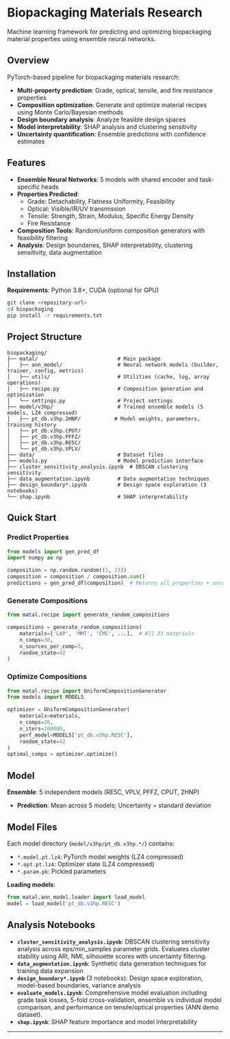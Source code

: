 # Biopackaging Materials Research

Machine learning framework for predicting and optimizing biopackaging material properties using ensemble neural networks.

## Overview

PyTorch-based pipeline for biopackaging materials research:
- **Multi-property prediction**: Grade, optical, tensile, and fire resistance properties
- **Composition optimization**: Generate and optimize material recipes using Monte Carlo/Bayesian methods
- **Design boundary analysis**: Analyze feasible design spaces
- **Model interpretability**: SHAP analysis and clustering sensitivity
- **Uncertainty quantification**: Ensemble predictions with confidence estimates

## Features

- **Ensemble Neural Networks**: 5 models with shared encoder and task-specific heads
- **Properties Predicted**:
  - Grade: Detachability, Flatness Uniformity, Feasibility
  - Optical: Visible/IR/UV transmission
  - Tensile: Strength, Strain, Modulus, Specific Energy Density
  - Fire Resistance
- **Composition Tools**: Random/uniform composition generators with feasibility filtering
- **Analysis**: Design boundaries, SHAP interpretability, clustering sensitivity, data augmentation

## Installation

**Requirements**: Python 3.8+, CUDA (optional for GPU)

```bash
git clone <repository-url>
cd biopackaging
pip install -r requirements.txt
```

## Project Structure

```
biopackaging/
├── matal/                          # Main package
│   ├── ann_model/                  # Neural network models (builder, trainer, config, metrics)
│   ├── utils/                      # Utilities (cache, log, array operations)
│   ├── recipe.py                   # Composition generation and optimization
│   └── settings.py                 # Project settings
├── model/v3hp/                     # Trained ensemble models (5 models, LZ4 compressed)
│   ├── pt_db.v3hp.2HNP/           # Model weights, parameters, training history
│   ├── pt_db.v3hp.CPUT/
│   ├── pt_db.v3hp.PFFZ/
│   ├── pt_db.v3hp.RE5C/
│   └── pt_db.v3hp.VPLV/
├── data/                           # Dataset files
├── models.py                       # Model prediction interface
├── cluster_sensitivity_analysis.ipynb  # DBSCAN clustering sensitivity
├── data_augmentation.ipynb         # Data augmentation techniques
├── design_boundary*.ipynb          # Design space exploration (3 notebooks)
└── shap.ipynb                      # SHAP interpretability
```

## Quick Start

### Predict Properties
```python
from models import gen_pred_df
import numpy as np

composition = np.random.random((1, 23))
composition = composition / composition.sum()
predictions = gen_pred_df(composition)  # Returns all properties + uncertainty
```

### Generate Compositions
```python
from matal.recipe import generate_random_compositions

compositions = generate_random_compositions(
    materials=['LAP', 'MMT', 'CMC', ...],  # All 23 materials
    n_comps=30,
    n_sources_per_comp=5,
    random_state=42
)
```

### Optimize Compositions
```python
from matal.recipe import UniformCompositionGenerator
from models import MODELS

optimizer = UniformCompositionGenerator(
    materials=materials,
    n_comps=20,
    n_iters=100000,
    perf_model=MODELS['pt_db.v3hp.RE5C'],
    random_state=42
)
optimal_comps = optimizer.optimize()
```

## Model

**Ensemble**: 5 independent models (RE5C, VPLV, PFFZ, CPUT, 2HNP)

- **Prediction**: Mean across 5 models; Uncertainty = standard deviation

## Model Files

Each model directory (`model/v3hp/pt_db.v3hp.*/`) contains:
- `*.model.pt.lz4`: PyTorch model weights (LZ4 compressed)
- `*.opt.pt.lz4`: Optimizer state (LZ4 compressed)
- `*.param.pk`: Pickled parameters

**Loading models**:
```python
from matal.ann_model.loader import load_model
model = load_model('pt_db.v3hp.RE5C')
```

## Analysis Notebooks

- **`cluster_sensitivity_analysis.ipynb`**: DBSCAN clustering sensitivity analysis across eps/min_samples parameter grids. Evaluates cluster stability using ARI, NMI, silhouette scores with uncertainty filtering.
- **`data_augmentation.ipynb`**: Synthetic data generation techniques for training data expansion
- **`design_boundary*.ipynb`** (3 notebooks): Design space exploration, model-based boundaries, variance analysis
- **`evaluate_models.ipynb`**: Comprehensive model evaluation including grade task losses, 5-fold cross-validation, ensemble vs individual model comparison, and performance on tensile/optical properties (ANN demo dataset).
- **`shap.ipynb`**: SHAP feature importance and model interpretability

---

